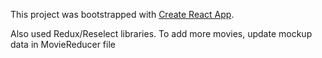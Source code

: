 This project was bootstrapped with [Create React App](https://github.com/facebookincubator/create-react-app).

Also used Redux/Reselect libraries.
To add more movies, update mockup data in MovieReducer file